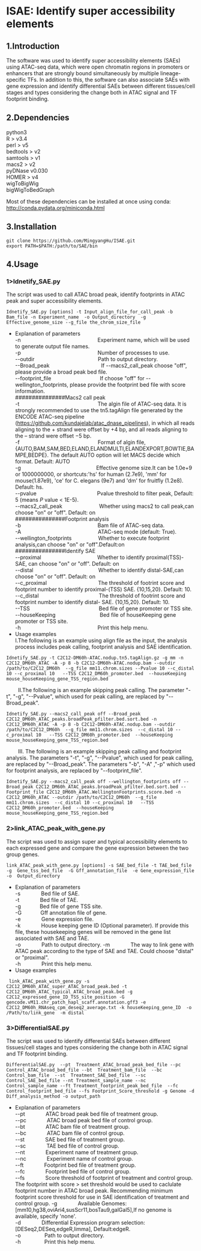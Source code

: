 # ISAE: Identify super accessibility elements  

## 1.Introduction  
The software was used to identify super accessibility elements (SAEs) using ATAC-seq data, which were open chromatin regions in promoters or enhancers that are strongly bound simultaneously by multiple lineage-specific TFs. In addition to this, the software can also associate SAEs with gene expression and identify differential SAEs between different tissues/cell stages and types considering the change both in ATAC signal and TF footprint binding.   

## 2.Dependencies  
python3  
R > v3.4  
perl > v5  
bedtools > v2  
samtools > v1  
macs2 > v2  
pyDNase v0.030  
HOMER > v4  
wigToBigWig  
bigWigToBedGraph  

Most of these dependencies can be installed at once using conda: http://conda.pydata.org/miniconda.html  
## 3.Installation  
```
git clone https://github.com/MingyangHu/ISAE.git
export PATH=$PATH:/path/to/SAE/bin
```

## 4.Usage  
### 1>Idnetify_SAE.py  
The script was used to call ATAC broad peak, identify footprints in ATAC peak and super accessibility elements.    
```
Idnetify_SAE.py [options] -t Input_align_file_for_call_peak -b Bam_file -n Experiment_name  -o Output_directory  -g Effective_genome_size --g_file the_chrom_size_file  
```
* Explanation of parameters    
-n&nbsp; &nbsp; &nbsp; &nbsp; &nbsp; &nbsp; &nbsp; &nbsp; &nbsp; &nbsp; &nbsp; &nbsp; &nbsp; &nbsp; &nbsp; &nbsp; &nbsp; &nbsp; &nbsp; &nbsp; &nbsp; &nbsp; &nbsp; &nbsp; &nbsp; &nbsp; Experiment name, which will be used to generate output file names.    
-p&nbsp; &nbsp; &nbsp; &nbsp; &nbsp; &nbsp; &nbsp; &nbsp; &nbsp; &nbsp; &nbsp; &nbsp; &nbsp; &nbsp; &nbsp; &nbsp; &nbsp; &nbsp; &nbsp; &nbsp; &nbsp; &nbsp; &nbsp; &nbsp; &nbsp; &nbsp; Number of processes to use.    
--outdir &nbsp; &nbsp; &nbsp; &nbsp; &nbsp; &nbsp; &nbsp; &nbsp; &nbsp; &nbsp; &nbsp; &nbsp; &nbsp; &nbsp; &nbsp; &nbsp; &nbsp; &nbsp; &nbsp; &nbsp; &nbsp; Path to output directory.    
--Broad_peak &nbsp; &nbsp; &nbsp; &nbsp; &nbsp; &nbsp; &nbsp; &nbsp; &nbsp; &nbsp; &nbsp; &nbsp; &nbsp; &nbsp; &nbsp; &nbsp; &nbsp; If --macs2_call_peak choose "off", please provide a broad peak bed file.    
--footprint_file &nbsp; &nbsp; &nbsp; &nbsp; &nbsp; &nbsp; &nbsp; &nbsp; &nbsp; &nbsp; &nbsp; &nbsp; &nbsp; &nbsp; &nbsp; &nbsp; If choose "off" for --wellington_footprints, please provide the footprint bed file with score information.  
###############Macs2 call peak  
-t &nbsp; &nbsp; &nbsp; &nbsp; &nbsp; &nbsp; &nbsp; &nbsp; &nbsp; &nbsp; &nbsp; &nbsp; &nbsp; &nbsp; &nbsp; &nbsp; &nbsp; &nbsp; &nbsp; &nbsp; &nbsp; &nbsp; &nbsp; &nbsp; &nbsp; &nbsp; The algin file of ATAC-seq data. It is strongly recommended to use the tn5.tagAlign file generated by the ENCODE ATAC-seq pipeline (https://github.com/kundajelab/atac_dnase_pipelines), in which all reads aligning to the + strand were offset by +4 bp, and all reads aligning to the – strand were offset −5 bp.  
-f &nbsp; &nbsp; &nbsp; &nbsp; &nbsp; &nbsp; &nbsp; &nbsp; &nbsp; &nbsp; &nbsp; &nbsp; &nbsp; &nbsp; &nbsp; &nbsp; &nbsp; &nbsp; &nbsp; &nbsp; &nbsp; &nbsp; &nbsp; &nbsp; &nbsp; &nbsp; Format of algin file,{AUTO,BAM,SAM,BED,ELAND,ELANDMULTI,ELANDEXPORT,BOWTIE,BAMPE,BEDPE}. The default AUTO option will let MACS decide which format. Default: AUTO     
-g &nbsp; &nbsp; &nbsp; &nbsp; &nbsp; &nbsp; &nbsp; &nbsp; &nbsp; &nbsp; &nbsp; &nbsp; &nbsp; &nbsp; &nbsp; &nbsp; &nbsp; &nbsp; &nbsp; &nbsp; &nbsp; &nbsp; &nbsp; &nbsp; &nbsp; Effective genome size.It can be 1.0e+9 or 1000000000, or shortcuts:'hs' for human (2.7e9), 'mm' for mouse(1.87e9), 'ce' for C. elegans (9e7) and 'dm' for fruitfly (1.2e8). Default: hs.    
--pvalue &nbsp; &nbsp; &nbsp; &nbsp; &nbsp; &nbsp; &nbsp; &nbsp; &nbsp; &nbsp; &nbsp; &nbsp; &nbsp; &nbsp; &nbsp; &nbsp; &nbsp; &nbsp; &nbsp; &nbsp; Pvalue threshold to filter peak, Default: 5 (means *P* value < 1E-5).    
--macs2_call_peak &nbsp; &nbsp; &nbsp; &nbsp; &nbsp; &nbsp; &nbsp; &nbsp; &nbsp; &nbsp; &nbsp; &nbsp; Whether using macs2 to call peak,can choose "on" or "off". Default: on    
###############Footprint analysis  
-b&nbsp; &nbsp; &nbsp; &nbsp; &nbsp; &nbsp; &nbsp; &nbsp; &nbsp; &nbsp; &nbsp; &nbsp; &nbsp; &nbsp; &nbsp; &nbsp; &nbsp; &nbsp; &nbsp; &nbsp; &nbsp; &nbsp; &nbsp; &nbsp; &nbsp; &nbsp; Bam file of ATAC-seq data.   
-A&nbsp; &nbsp; &nbsp; &nbsp; &nbsp; &nbsp; &nbsp; &nbsp; &nbsp; &nbsp; &nbsp; &nbsp; &nbsp; &nbsp; &nbsp; &nbsp; &nbsp; &nbsp; &nbsp; &nbsp; &nbsp; &nbsp; &nbsp; &nbsp; &nbsp; &nbsp; ATAC-seq mode (default: True).      
--wellington_footprints&nbsp; &nbsp; &nbsp; &nbsp; &nbsp; &nbsp; &nbsp; &nbsp; &nbsp; Whether to execute footprint analysis,can choose "on" or "off".Default:on  
###############Identify SAE  
--proximal&nbsp; &nbsp; &nbsp; &nbsp; &nbsp; &nbsp; &nbsp; &nbsp; &nbsp; &nbsp; &nbsp; &nbsp; &nbsp; &nbsp; &nbsp;  &nbsp; &nbsp; &nbsp;  &nbsp; Whether to identify proximal(TSS)-SAE, can choose "on" or "off". Default: on  
--distal&nbsp; &nbsp; &nbsp; &nbsp; &nbsp; &nbsp; &nbsp; &nbsp; &nbsp; &nbsp; &nbsp; &nbsp; &nbsp; &nbsp; &nbsp; &nbsp; &nbsp; &nbsp;  &nbsp; &nbsp; &nbsp;  &nbsp; Whether to identify distal-SAE,can choose "on" or "off". Default: on  
--c_proximal&nbsp; &nbsp; &nbsp; &nbsp; &nbsp; &nbsp; &nbsp; &nbsp; &nbsp; &nbsp; &nbsp; &nbsp; &nbsp; &nbsp; &nbsp; &nbsp; &ensp; The threshold of footrint score and footprint number to identify proximal-(TSS) SAE. {10,15,20}. Default: 10.   
--c_distal&nbsp; &nbsp; &nbsp; &nbsp; &nbsp; &nbsp; &nbsp; &nbsp; &nbsp; &nbsp; &nbsp; &nbsp; &nbsp; &nbsp; &nbsp; &nbsp; &nbsp; &nbsp; &nbsp; &ensp; The threshold of footrint score and footprint number to identify distal- SAE. {10,15,20}. Default: 10.   
--TSS&nbsp; &nbsp; &nbsp; &nbsp; &nbsp; &nbsp; &nbsp; &nbsp; &nbsp; &nbsp; &nbsp; &nbsp; &nbsp; &nbsp; &nbsp; &nbsp; &nbsp; &nbsp; &nbsp; &nbsp; &nbsp; &nbsp; &ensp; Bed file of gene promoter or TSS site.  
--houseKeeping&nbsp; &nbsp; &nbsp; &nbsp; &nbsp; &nbsp; &nbsp; &nbsp; &nbsp; &nbsp; &nbsp; &nbsp; &nbsp; &nbsp; &nbsp; Bed file of houseKeeping gene promoter or TSS site.  
-h&nbsp; &nbsp; &nbsp; &nbsp; &nbsp; &nbsp; &nbsp; &nbsp; &nbsp; &nbsp; &nbsp; &nbsp; &nbsp; &nbsp; &nbsp; &nbsp; &nbsp; &nbsp; &nbsp; &nbsp; &nbsp; &nbsp; &nbsp; &nbsp; &nbsp; &nbsp; Print this help menu.  
* Usage examples  
I.The following is an example using align file as the input, the analysis process includes peak calling, footprint analysis and SAE identification.  
 ```  
Idnetify_SAE.py -t C2C12-DM60h-ATAC.nodup.tn5.tagAlign.gz -g mm -n C2C12_DM60h_ATAC -A -p 8 -b C2C12-DM60h-ATAC.nodup.bam --outdir /path/to/C2C12_DM60h  --g_file mm11.chrom.sizes --Pvalue 10 --c_distal 10 --c_proximal 10   --TSS C2C12_DM60h_promoter.bed  --houseKeeping mouse_houseKeeping_gene_TSS_region.bed    
 ```  
&nbsp; &nbsp; &nbsp; &nbsp; II.The following is an example skipping peak calling. The parameter "-t", "-g", "--Pvalue", which used for peak calling, are replaced by "--Broad_peak".  
 ``` 
Idnetify_SAE.py --macs2_call_peak off --Broad_peak C2C12_DM60h_ATAC_peaks.broadPeak_pfilter.bed.sort.bed -n C2C12_DM60h_ATAC -A -p 8 -b C2C12-DM60h-ATAC.nodup.bam --outdir /path/to/C2C12_DM60h  --g_file mm11.chrom.sizes  --c_distal 10 --c_proximal 10   --TSS C2C12_DM60h_promoter.bed  --houseKeeping mouse_houseKeeping_gene_TSS_region.bed   
 ``` 
 &nbsp; &nbsp; &nbsp; &nbsp; III. The following is an example skipping peak calling and footprint analysis. The parameters "-t", "-g", "--Pvalue", which used for peak calling, are replaced by "--Broad_peak". The parameters "-b", "-A" ,"-p" which used for footprint analysis, are replaced by "--footprint_file". 
 ```
 Idnetify_SAE.py --macs2_call_peak off --wellington_footprints off --Broad_peak C2C12_DM60h_ATAC_peaks.broadPeak_pfilter.bed.sort.bed --Footprint_file C2C12_DM60h_ATAC.WellingtonFootprints.score.bed -n C2C12_DM60h_ATAC --outdir /path/to/C2C12_DM60h  --g_file mm11.chrom.sizes  --c_distal 10 --c_proximal 10   --TSS C2C12_DM60h_promoter.bed  --houseKeeping mouse_houseKeeping_gene_TSS_region.bed
 ```
### 2>link_ATAC_peak_with_gene.py  
The script was used to assign super and typical accessibility elements to each expressed gene and compare the gene expression between the two group genes.    
```
link_ATAC_peak_with_gene.py [options] -s SAE_bed_file -t TAE_bed_file -g  Gene_tss_bed_file  -G Gff_annotation_file  -e Gene_expression_file -o  Output_directory
```
* Explanation of parameters  
-s&nbsp; &nbsp; &nbsp; &nbsp; &nbsp; &nbsp; &nbsp;  Bed file of SAE.  
-t&nbsp; &nbsp; &nbsp; &nbsp; &nbsp; &nbsp; &nbsp;  Bed file of TAE.  
-g&nbsp; &nbsp; &nbsp; &nbsp; &nbsp; &ensp; Bed file of gene TSS site.  
-G&nbsp; &nbsp; &nbsp; &nbsp; &nbsp; &ensp; Gff annotation file of gene.  
-e&nbsp; &nbsp; &nbsp; &nbsp; &nbsp; &nbsp; &nbsp;  Gene expression file.  
-k&nbsp; &nbsp; &nbsp; &nbsp; &nbsp; &nbsp; &nbsp;  House keeping gene ID (Optional parameter). If provide this file, these housekeeping genes will be removed in the gene list associated with SAE and TAE.  
-o&nbsp; &nbsp; &nbsp; &nbsp; &nbsp; &nbsp; &nbsp;  Path to output directory. 
-m&nbsp; &nbsp; &nbsp; &nbsp; &nbsp; &nbsp; &nbsp;  The way to link gene with ATAC peak according to the type of SAE and TAE. Could choose "distal" or "proximal".  
-h&nbsp; &nbsp; &nbsp; &nbsp; &nbsp; &nbsp; &nbsp;  Print this help menu.  
* Usage examples  
```
 link_ATAC_peak_with_gene.py -s C2C12_DM60h_ATAC_super_ATAC_broad_peak.bed -t C2C12_DM60h_ATAC_typical_ATAC_broad_peak.bed -g C2C12_expressed_gene_ID_TSS_site_position -G gencode.vM11.chr_patch_hapl_scaff.annotation.gff3 -e C2C12_DM60h_RNAseq_cpm_deseq2_average.txt -k houseKeeping_gene_ID  -o /Path/to/link_gene  -m distal
```
### 3>DifferentialSAE.py  
The script was used to identify differential SAEs between different tissues/cell stages and types considering the change both in ATAC signal and TF footprint binding.     
```
DifferentialSAE.py  --pt  Treatment_ATAC_broad_peak_bed_file --pc   Control_ATAC_broad_bed_file --bt  Treatment_bam_file  --bc  Control_bam_file  --st  Treatment_SAE_bed_file  --sc  Control_SAE_bed_file --nt Treatment_sample_name --nc Control_sample_name --ft Treatment_footprint_peak_bed_file  --fc Control_footprint_bed_file --fs Footprint_Score_threshold -g Genome -d Diff_analysis_method -o output_path  
```
* Explanation of parameters  
--pt&nbsp; &nbsp; &nbsp; &nbsp; &nbsp; &nbsp; &nbsp;   ATAC broad peak bed file of treatment group.    
--pc&nbsp; &nbsp; &nbsp; &nbsp; &nbsp; &nbsp; &nbsp;   ATAC broad peak bed file of control group.    
--bt&nbsp; &nbsp; &nbsp; &nbsp; &nbsp; &nbsp; &nbsp;   ATAC bam file of treatment group.    
--bc&nbsp; &nbsp; &nbsp; &nbsp; &nbsp; &nbsp; &nbsp;   ATAC bam file of control group.    
--st&nbsp; &nbsp; &nbsp; &nbsp; &nbsp; &nbsp; &nbsp;   SAE bed file of treatment group.  
--sc&nbsp; &nbsp; &nbsp; &nbsp; &nbsp; &nbsp; &nbsp;   TAE bed file of control group.   
--nt&nbsp; &nbsp; &nbsp; &nbsp; &nbsp; &nbsp; &nbsp;   Experiment name of treatment group.      
--nc&nbsp; &nbsp; &nbsp; &nbsp; &nbsp; &nbsp; &nbsp;   Experiment name of control group.    
--ft&nbsp; &nbsp; &nbsp; &nbsp; &nbsp; &nbsp; &nbsp;   Footprint bed file of treatment group.    
--fc&nbsp; &nbsp; &nbsp; &nbsp; &nbsp; &nbsp; &nbsp;   Footprint bed file of control group.  
--fs&nbsp; &nbsp; &nbsp; &nbsp; &nbsp; &nbsp; &nbsp;   Score threshold of footprint of treatment and control group. The footprint with score > set threshold would be used to caclulate footprint number in ATAC broad peak. Recommending minimum footprint score threshold for use in SAE identification of treatment and control group.
-g&nbsp; &nbsp; &nbsp; &nbsp; &nbsp; &nbsp; &nbsp;     Available Genomes:[mm10,hg38,oviAri4,susScr11,bosTau9,galGal5],If no genome is available, specify 'none'.  
-d&nbsp; &nbsp; &nbsp; &nbsp; &nbsp; &nbsp; &nbsp;    Differential Expression program selection:[DESeq2,DESeq,edgeR,limma], Default:edgeR.  
-o&nbsp; &nbsp; &nbsp; &nbsp; &nbsp; &nbsp; &nbsp; &nbsp;   Path to output directory.  
-h&nbsp; &nbsp; &nbsp; &nbsp; &nbsp; &nbsp; &nbsp; &nbsp;   Print this help menu.  
